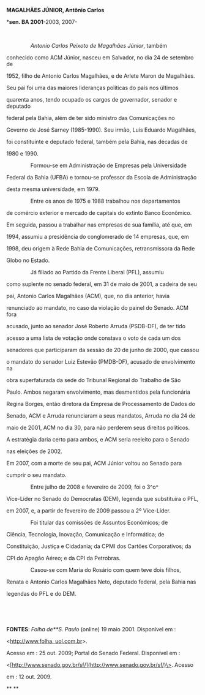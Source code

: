 **MAGALHÃES JÚNIOR, Antônio Carlos**



\***sen. BA 2001**-2003, 2007-



 



                *Antonio Carlos Peixoto de Magalhães Júnior*, também

conhecido como ACM Júnior, nasceu em Salvador, no dia 24 de setembro de

1952, filho de Antonio Carlos Magalhães, e de Arlete Maron de Magalhães.

Seu pai foi uma das maiores lideranças políticas do país nos últimos

quarenta anos, tendo ocupado os cargos de governador, senador e deputado

federal pela Bahia, além de ter sido ministro das Comunicações no

Governo de José Sarney (1985-1990). Seu irmão, Luis Eduardo Magalhães,

foi constituinte e deputado federal, também pela Bahia, nas décadas de

1980 e 1990.



                Formou-se em Administração de Empresas pela Universidade

Federal da Bahia (UFBA) e tornou-se professor da Escola de Administração

desta mesma universidade, em 1979.



                Entre os anos de 1975 e 1988 trabalhou nos departamentos

de comércio exterior e mercado de capitais do extinto Banco Econômico.

Em seguida, passou a trabalhar nas empresas de sua família, até que, em

1994, assumiu a presidência do conglomerado de 14 empresas, que, em

1998, deu origem à Rede Bahia de Comunicações, retransmissora da Rede

Globo no Estado.



                Já filiado ao Partido da Frente Liberal (PFL), assumiu

como suplente no senado federal, em 31 de maio de 2001, a cadeira de seu

pai, Antonio Carlos Magalhães (ACM), que, no dia anterior, havia

renunciado ao mandato, no caso da violação do painel do Senado. ACM fora

acusado, junto ao senador José Roberto Arruda (PSDB-DF), de ter tido

acesso a uma lista de votação onde constava o voto de cada um dos

senadores que participaram da sessão de 20 de junho de 2000, que cassou

o mandato do senador Luiz Estevão (PMDB-DF), acusado de envolvimento na

obra superfaturada da sede do Tribunal Regional do Trabalho de São

Paulo. Ambos negaram envolvimento, mas desmentidos pela funcionária

Regina Borges, então diretora da Empresa de Processamento de Dados do

Senado, ACM e Arruda renunciaram a seus mandatos, Arruda no dia 24 de

maio de 2001, ACM no dia 30, para não perderem seus direitos políticos.

A estratégia daria certo para ambos, e ACM seria reeleito para o Senado

nas eleições de 2002.



Em 2007, com a morte de seu pai, ACM Júnior voltou ao Senado para

cumprir o seu mandato.



                Entre julho de 2008 e fevereiro de 2009, foi o 3^o^

Vice-Líder no Senado do Democratas (DEM), legenda que substituíra o PFL,

em 2007, e, a partir de fevereiro de 2009 passou a 2º Vice-Líder.



                Foi titular das comissões de Assuntos Econômicos; de

Ciência, Tecnologia, Inovação, Comunicação e Informática; de

Constituição, Justiça e Cidadania; da CPMI dos Cartões Corporativos; da

CPI do Apagão Aéreo; e da CPI da Petrobras.



                Casou-se com Maria do Rosário com quem teve dois filhos,

Renata e Antonio Carlos Magalhães Neto, deputado federal, pela Bahia nas

legendas do PFL e do DEM.



 



 



**FONTES**: *Folha de**S. Paulo* (online) 19 maio 2001. Disponível em :

\<[http://www.folha. uol.com.br](http://www.%20folha.%20uol.com.br/)\>.

Acesso em : 25 out. 2009; Portal do Senado Federal. Disponível em :

\<[http://www.senado.gov.br/sf/](http://www.senado.gov.br/sf/)\>. Acesso

em : 12 out. 2009.   



** **

